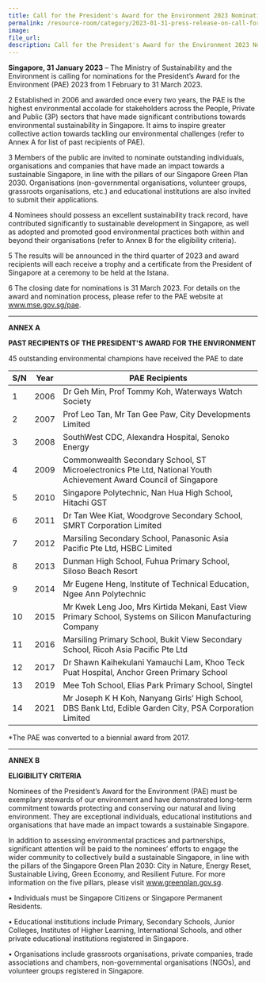 ```yaml
---  
title: Call for the President's Award for the Environment 2023 Nominations 
permalink: /resource-room/category/2023-01-31-press-release-on-call-for-the-presidents-award-for-the-environment-2023-nominations
image:  
file_url:  
description: Call for the President's Award for the Environment 2023 Nominations 
---
```


**Singapore, 31 January 2023** – The Ministry of Sustainability and the Environment is calling for nominations for the President’s Award for the Environment (PAE) 2023 from 1 February to 31 March 2023.

2 Established in 2006 and awarded once every two years, the PAE is the highest environmental accolade for stakeholders across the People, Private and Public (3P) sectors that have made significant contributions towards environmental sustainability in Singapore. It aims to inspire greater collective action towards tackling our environmental challenges (refer to Annex A for list of past recipients of PAE).

3 Members of the public are invited to nominate outstanding individuals, organisations and companies that have made an impact towards a sustainable Singapore, in line with the pillars of our Singapore Green Plan 2030. Organisations (non-governmental organisations, volunteer groups, grassroots organisations, etc.) and educational institutions are also invited to submit their applications.

4 Nominees should possess an excellent sustainability track record, have contributed significantly to sustainable development in Singapore, as well as adopted and promoted good environmental practices both within and beyond their organisations (refer to Annex B for the eligibility criteria).

5 The results will be announced in the third quarter of 2023 and award recipients will each receive a trophy and a certificate from the President of Singapore at a ceremony to be held at the Istana.

6 The closing date for nominations is 31 March 2023. For details on the award and nomination process, please refer to the PAE website at www.mse.gov.sg/pae.

***

**ANNEX A**

**PAST RECIPIENTS OF THE PRESIDENT'S AWARD FOR THE ENVIRONMENT**

45 outstanding environmental champions have received the PAE to date

| S/N | Year | PAE Recipients | 
| --- | ---------------------- | ------------------------- | 
| 1 | 2006| Dr Geh Min, Prof Tommy Koh, Waterways Watch Society|
| 2 | 2007 | Prof Leo Tan, Mr Tan Gee Paw, City Developments Limited |
| 3 | 2008 | SouthWest CDC, Alexandra Hospital, Senoko Energy | 
| 4 | 2009 | Commonwealth Secondary School, ST Microelectronics Pte Ltd, National Youth Achievement Award Council of Singapore | 
| 5 | 2010 | Singapore Polytechnic, Nan Hua High School, Hitachi GST |
| 6 | 2011 | Dr Tan Wee Kiat, Woodgrove Secondary School, SMRT Corporation Limited |
| 7 | 2012 | Marsiling Secondary School, Panasonic Asia Pacific Pte Ltd, HSBC Limited | 
| 8 | 2013 | Dunman High School, Fuhua Primary School, Siloso Beach Resort |
| 9 | 2014 | Mr Eugene Heng, Institute of Technical Education, Ngee Ann Polytechnic | 
| 10 | 2015 | Mr Kwek Leng Joo, Mrs Kirtida Mekani, East View Primary School, Systems on Silicon Manufacturing Company |
| 11 | 2016 | Marsiling Primary School, Bukit View Secondary School, Ricoh Asia Pacific Pte Ltd |
| 12 | 2017 | Dr Shawn Kaihekulani Yamauchi Lam, Khoo Teck Puat Hospital, Anchor Green Primary School |
| 13 | 2019 | Mee Toh School, Elias Park Primary School, Singtel | 
| 14 | 2021 | Mr Joseph K H Koh, Nanyang Girls’ High School, DBS Bank Ltd, Edible Garden City, PSA Corporation Limited | 

*The PAE was converted to a biennial award from 2017.

***

**ANNEX B**

**ELIGIBILITY CRITERIA**

Nominees of the President’s Award for the Environment (PAE) must be exemplary stewards of our environment and have demonstrated long-term commitment towards protecting and conserving our natural and living environment. They are exceptional individuals, educational institutions and organisations that have made an impact towards a sustainable Singapore.

In addition to assessing environmental practices and partnerships, significant attention will be paid to the nominees’ efforts to engage the wider community to collectively build a sustainable Singapore, in line with the pillars of the Singapore Green Plan 2030: City in Nature, Energy Reset, Sustainable Living, Green Economy, and Resilient Future. For more information on the five pillars, please visit www.greenplan.gov.sg.

• Individuals must be Singapore Citizens or Singapore Permanent Residents.

• Educational institutions include Primary, Secondary Schools, Junior Colleges, Institutes of Higher Learning, International Schools, and other private educational institutions registered in Singapore.

• Organisations include grassroots organisations, private companies, trade associations and chambers, non-governmental organisations (NGOs), and volunteer groups registered in Singapore.
